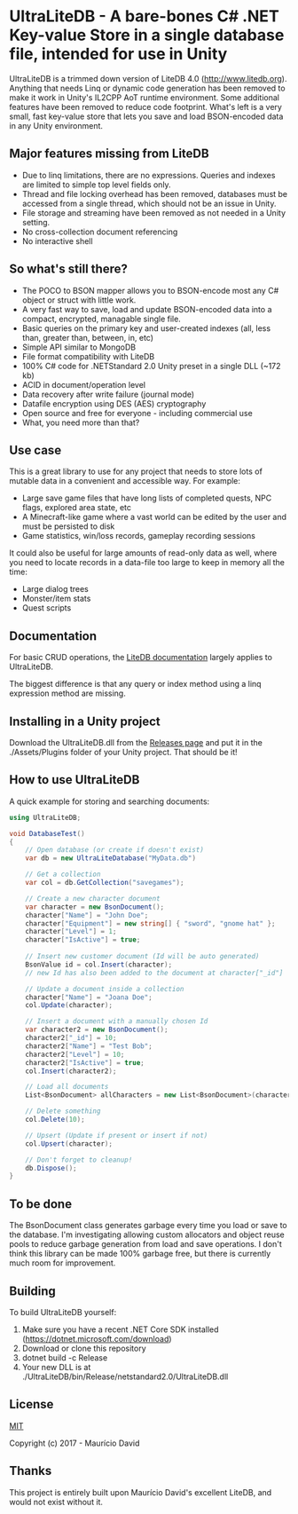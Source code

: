 # UltraLiteDB - A bare-bones C# .NET Key-value Store in a single database file, intended for use in Unity

UltraLiteDB is a trimmed down version of LiteDB 4.0 (http://www.litedb.org). Anything that needs Linq or dynamic code generation has been removed to make it work in Unity's IL2CPP AoT runtime environment. Some additional features have been removed to reduce code footprint. What's left is a very small, fast key-value store that lets you save and load BSON-encoded data in any Unity environment.

## Major features missing from LiteDB

- Due to linq limitations, there are no expressions. Queries and indexes are limited to simple top level fields only.
- Thread and file locking overhead has been removed, databases must be accessed from a single thread, which should not be an issue in Unity.
- File storage and streaming have been removed as not needed in a Unity setting.
- No cross-collection document referencing
- No interactive shell

## So what's still there?

- The POCO to BSON mapper allows you to BSON-encode most any C# object or struct with little work.
- A very fast way to save, load and update BSON-encoded data into a compact, encrypted, managable single file.
- Basic queries on the primary key and user-created indexes (all, less than, greater than, between, in, etc)
- Simple API similar to MongoDB
- File format compatibility with LiteDB
- 100% C# code for .NETStandard 2.0 Unity preset in a single DLL (~172 kb)
- ACID in document/operation level
- Data recovery after write failure (journal mode)
- Datafile encryption using DES (AES) cryptography
- Open source and free for everyone - including commercial use
- What, you need more than that?

## Use case

This is a great library to use for any project that needs to store lots of mutable data in a convenient and accessible way. For example:

- Large save game files that have long lists of completed quests, NPC flags, explored area state, etc
- A Minecraft-like game where a vast world can be edited by the user and must be persisted to disk
- Game statistics, win/loss records, gameplay recording sessions

It could also be useful for large amounts of read-only data as well, where you need to locate records in a data-file too large to keep in memory all the time:

- Large dialog trees
- Monster/item stats
- Quest scripts

## Documentation

For basic CRUD operations, the [LiteDB documentation](https://github.com/mbdavid/LiteDB/wiki) largely applies to UltraLiteDB.

The biggest difference is that any query or index method using a linq expression method are missing.

## Installing in a Unity project

Download the UltraLiteDB.dll from the [Releases page](https://github.com/rejemy/UltraLiteDB/releases) and put it in the ./Assets/Plugins folder of your Unity project. That should be it!

## How to use UltraLiteDB

A quick example for storing and searching documents:

```C#
using UltraLiteDB;

void DatabaseTest()
{
    // Open database (or create if doesn't exist)
    var db = new UltraLiteDatabase("MyData.db")

    // Get a collection
    var col = db.GetCollection("savegames");

    // Create a new character document
    var character = new BsonDocument();
    character["Name"] = "John Doe";
    character["Equipment"] = new string[] { "sword", "gnome hat" };
    character["Level"] = 1;
    character["IsActive"] = true;
	
    // Insert new customer document (Id will be auto generated)
    BsonValue id = col.Insert(character);
    // new Id has also been added to the document at character["_id"]

    // Update a document inside a collection
    character["Name"] = "Joana Doe";
    col.Update(character);

    // Insert a document with a manually chosen Id
    var character2 = new BsonDocument();
    character2["_id"] = 10;
    character2["Name"] = "Test Bob";
    character2["Level"] = 10;
    character2["IsActive"] = true;
    col.Insert(character2);

    // Load all documents
    List<BsonDocument> allCharacters = new List<BsonDocument>(characters.FindAll());

    // Delete something
    col.Delete(10);

    // Upsert (Update if present or insert if not)
    col.Upsert(character);

    // Don't forget to cleanup!
    db.Dispose();
}
```

## To be done

The BsonDocument class generates garbage every time you load or save to the database. I'm investigating allowing custom allocators and object reuse pools to reduce garbage generation from load and save operations. I don't think this library can be made 100% garbage free, but there is currently much room for improvement.

## Building

To build UltraLiteDB yourself:

1. Make sure you have a recent .NET Core SDK installed (https://dotnet.microsoft.com/download)
2. Download or clone this repository
3. dotnet build -c Release
4. Your new DLL is at ./UltraLiteDB/bin/Release/netstandard2.0/UltraLiteDB.dll

## License

[MIT](http://opensource.org/licenses/MIT)

Copyright (c) 2017 - Maurício David

## Thanks

This project is entirely built upon Maurício David's excellent LiteDB, and would not exist without it. 
